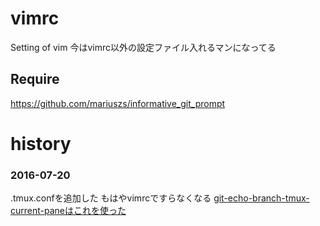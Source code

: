 # vimrc
Setting of vim
今はvimrc以外の設定ファイル入れるマンになってる


## Require

https://github.com/mariuszs/informative_git_prompt

# history
### 2016-07-20
.tmux.confを追加した もはやvimrcですらなくなる 
[git-echo-branch-tmux-current-paneはこれを使った](https://github.com/koara-local/dotfiles)
